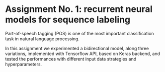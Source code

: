 # **Assignment No. 1**: recurrent neural models for sequence labeling

Part-of-speech tagging (POS) is one of the most important classification task in natural language processing.

In this assignment we experimented a bidirectional model, along three variations, implemented with Tensorflow API, based on Keras backend, and tested the performances with different input data strategies and hyperparameters.
